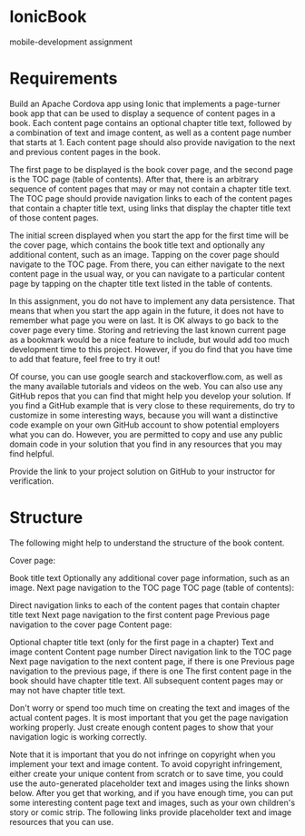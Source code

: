 # IonicBook
mobile-development assignment

# Requirements
Build an Apache Cordova app using Ionic that implements a page-turner book app that can be used to display a sequence of content pages in a book. Each content page contains an optional chapter title text, followed by a combination of text and image content, as well as a content page number that starts at 1. Each content page should also provide navigation to the next and previous content pages in the book.

The first page to be displayed is the book cover page, and the second page is the TOC page (table of contents). After that, there is an arbitrary sequence of content pages that may or may not contain a chapter title text. The TOC page should provide navigation links to each of the content pages that contain a chapter title text, using links that display the chapter title text of those content pages.

The initial screen displayed when you start the app for the first time will be the cover page, which contains the book title text and optionally any additional content, such as an image. Tapping on the cover page should navigate to the TOC page. From there, you can either navigate to the next content page in the usual way, or you can navigate to a particular content page by tapping on the chapter title text listed in the table of contents.

In this assignment, you do not have to implement any data persistence. That means that when you start the app again in the future, it does not have to remember what page you were on last. It is OK always to go back to the cover page every time. Storing and retrieving the last known current page as a bookmark would be a nice feature to include, but would add too much development time to this project. However, if you do find that you have time to add that feature, feel free to try it out!

Of course, you can use google search and stackoverflow.com, as well as the many available tutorials and videos on the web. You can also use any GitHub repos that you can find that might help you develop your solution. If you find a GitHub example that is very close to these requirements, do try to customize in some interesting ways, because you will want a distinctive code example on your own GitHub account to show potential employers what you can do. However, you are permitted to copy and use any public domain code in your solution that you find in any resources that you may find helpful.

Provide the link to your project solution on GitHub to your instructor for verification.

# Structure
The following might help to understand the structure of the book content.

Cover page:

Book title text
Optionally any additional cover page information, such as an image.
Next page navigation to the TOC page
TOC page (table of contents):

Direct navigation links to each of the content pages that contain chapter title text
Next page navigation to the first content page
Previous page navigation to the cover page
Content page:

Optional chapter title text (only for the first page in a chapter)
Text and image content
Content page number
Direct navigation link to the TOC page
Next page navigation to the next content page, if there is one
Previous page navigation to the previous page, if there is one
The first content page in the book should have chapter title text. All subsequent content pages may or may not have chapter title text.

Don't worry or spend too much time on creating the text and images of the actual content pages. It is most important that you get the page navigation working properly. Just create enough content pages to show that your navigation logic is working correctly.

Note that it is important that you do not infringe on copyright when you implement your text and image content. To avoid copyright infringement, either create your unique content from scratch or to save time, you could use the auto-generated placeholder text and images using the links shown below. After you get that working, and if you have enough time, you can put some interesting content page text and images, such as your own children's story or comic strip. The following links provide placeholder text and image resources that you can use.